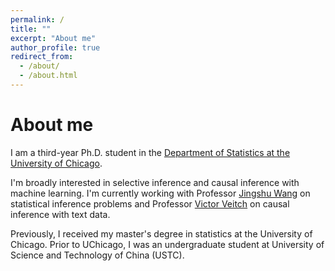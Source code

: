 ```yaml
---
permalink: /
title: ""
excerpt: "About me"
author_profile: true
redirect_from: 
  - /about/
  - /about.html
---
```


About me
====
I am a third-year Ph.D. student in the [Department of Statistics at the University of Chicago](https://stat.uchicago.edu/).

I'm broadly interested in selective inference and causal inference with machine learning. I'm currently working with Professor [Jingshu Wang](https://jingshuw.org/) on statistical inference problems and Professor [Victor Veitch](http://victorveitch.com/) on causal inference with text data.

Previously, I received my master's degree in statistics at the University of Chicago. Prior to UChicago, I was an undergraduate student at University of Science and Technology of China (USTC).

